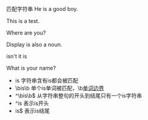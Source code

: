 匹配字符串
He is a good boy.

This is a test.

Where are you?

Display is also a noun.

isn't it is

What is your name?


- is       字符串含有is都会被匹配
- \bis\b   单个is单词被匹配，\b[单词边界](https://regexper.com/#%5Cbis%5Cb)
- ^\bis\b$ 从字符串整句的开头到结尾只有一个is字符串
- ^is      表示is开头
- is$      表示is结尾
